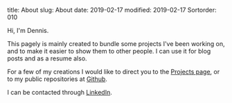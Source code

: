 title: About
slug: About
date: 2019-02-17
modified: 2019-02-17
Sortorder: 010

Hi, I'm Dennis.

This pagely is mainly created to bundle some projects I've been working on, and to make it easier to show them to other people. I can use it for blog posts and as a resume also.

For a few of my creations I would like to direct you to the [Projects page], or to my public repositories at [Github](https://github.com/dzet). 

I can be contacted through [LinkedIn](https://www.linkedin.com/in/denniszethof).

[Projects page]: ../category/projects.html

